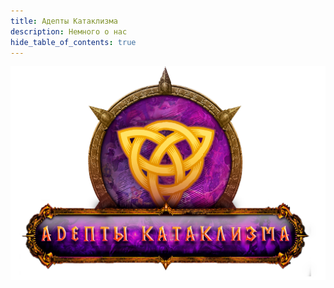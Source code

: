 ```yaml
---
title: Адепты Катаклизма
description: Немного о нас
hide_table_of_contents: true
---
```


![Adept_logo](/img/WoW_Adept_Logo.png)

